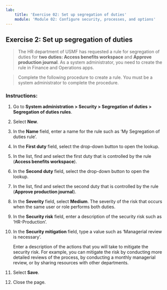 ```yaml
---
lab:
    title: 'Exercise 02: Set up segregation of duties'
    module: 'Module 02: Configure security, processes, and options'
---
```

## Exercise 2: Set up segregation of duties

>   The HR department of USMF has requested a rule for segregation of duties for
>   **two duties: Access benefits workspace**  and **Approve production
>   journal**. As a system administrator, you need to create the rule in Finance
>   and Operations apps.

>   Complete the following procedure to create a rule. You must be a system
>   administrator to complete the procedure.

### Instructions:

1.  Go to **System administration \> Security \> Segregation of duties \>
    Segregation of duties rules**.

2.  Select **New**.

3.  In the **Name** field, enter a name for the rule such as ‘My Segregation of
    duties rule’.

4.  In the **First duty** field, select the drop-down button to open the lookup.

5.  In the list, find and select the first duty that is controlled by the rule
    (**Access benefits workspace**).

6.  In the **Second duty** field, select the drop-down button to open the
    lookup.

7.  In the list, find and select the second duty that is controlled by the rule
    (**Approve production journal**).

8.  In the **Severity** field, select **Medium**. The severity of the risk that
    occurs when the same user or role performs both duties.

9.  In the **Security risk** field, enter a description of the security risk
    such as ‘HR-Production’.

10. In the **Security mitigation** field, type a value such as ‘Managerial
    review is necessary’.

    Enter a description of the actions that you will take to mitigate the
    security risk. For example, you can mitigate the risk by conducting more
    detailed reviews of the process, by conducting a monthly managerial review,
    or by sharing resources with other departments.

11. Select **Save**.

12. Close the page.
